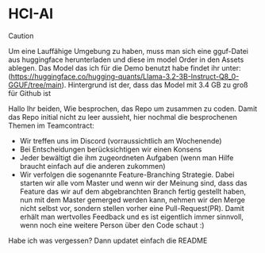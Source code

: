# HCI-AI
> [!CAUTION]
> Um eine Lauffähige Umgebung zu haben, muss man sich eine gguf-Datei aus huggingface herunterladen und diese im model
> Order in den Assets ablegen. Das Model das ich für die Demo benutzt habe findet ihr unter: (https://huggingface.co/hugging-quants/Llama-3.2-3B-Instruct-Q8_0-GGUF/tree/main).
> Hintergrund ist der, dass das Model mit 3.4 GB zu groß für Github ist

Hallo Ihr beiden,
Wie besprochen, das Repo um zusammen zu coden. Damit das Repo initial nicht zu leer aussieht, hier nochmal die besprochenen Themen im Teamcontract:
- Wir treffen uns im Discord (vorraussichtlich am Wochenende)
- Bei Entscheidungen berücksichtigen wir einen Konsens
- Jeder bewältigt die ihm zugeordneten Aufgaben (wenn man Hilfe braucht einfach auf die anderen zukommen)
- Wir verfolgen die sogenannte Feature-Branching Strategie. Dabei starten wir alle vom Master und wenn wir der Meinung sind,
  dass das Feature das wir auf dem abgebranchten Branch fertig gestellt haben, nun mit dem Master gemerged werden kann, nehmen wir den Merge nicht selbst vor,
  sondern stellen vorher eine Pull-Request(PR). Damit erhält man wertvolles Feedback und es ist eigentlich immer sinnvoll, wenn noch eine weitere
  Person über den Code schaut :)

Habe ich was vergessen? Dann updatet einfach die README
